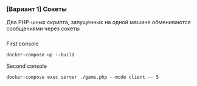 ### [Вариант 1] Сокеты
Два PHP-шных скрипта, запущенных на одной машине обмениваются сообщениями через сокеты

### 

First console 

`docker-compose up --build`

Second console

`docker-compose exec server ./game.php --mode client -- 5`